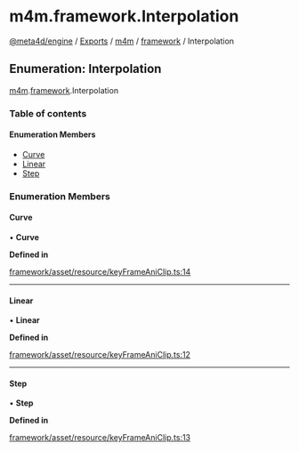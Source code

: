 # m4m.framework.Interpolation

[@meta4d/engine](../) / [Exports](../modules/) / [m4m](../modules/m4m.md) / [framework](../modules/m4m.framework.md) / Interpolation

## Enumeration: Interpolation

[m4m](../modules/m4m.md).[framework](../modules/m4m.framework.md).Interpolation

### Table of contents

#### Enumeration Members

* [Curve](m4m.framework.Interpolation.md#curve)
* [Linear](m4m.framework.Interpolation.md#linear)
* [Step](m4m.framework.Interpolation.md#step)

### Enumeration Members

#### Curve

• **Curve**

**Defined in**

[framework/asset/resource/keyFrameAniClip.ts:14](https://github.com/meta4d-me/meta4d-engine/blob/cf6bfe6/src/framework/asset/resource/keyFrameAniClip.ts#L14)

***

#### Linear

• **Linear**

**Defined in**

[framework/asset/resource/keyFrameAniClip.ts:12](https://github.com/meta4d-me/meta4d-engine/blob/cf6bfe6/src/framework/asset/resource/keyFrameAniClip.ts#L12)

***

#### Step

• **Step**

**Defined in**

[framework/asset/resource/keyFrameAniClip.ts:13](https://github.com/meta4d-me/meta4d-engine/blob/cf6bfe6/src/framework/asset/resource/keyFrameAniClip.ts#L13)
